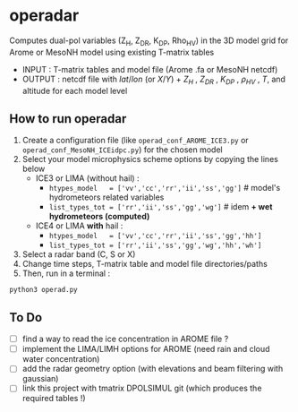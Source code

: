 # operadar
Computes dual-pol variables (Z<sub>H</sub>, Z<sub>DR</sub>, K<sub>DP</sub>, Rho<sub>HV</sub>) in the 3D model grid for Arome or MesoNH model using existing T-matrix tables
* INPUT  : T-matrix tables and model file (Arome .fa or MesoNH netcdf)
* OUTPUT : netcdf file with $lat/lon$ (or $X/Y$) + $Z_{H}$ , $Z_{DR}$ , $K_{DP}$ , $\rho_{HV}$ , $T$, and altitude for each model level

## How to run operadar
1) Create a configuration file (like `operad_conf_AROME_ICE3.py` or `operad_conf_MesoNH_ICEidpc.py`) for the chosen model
2) Select your model microphysics scheme options by copying the lines below
   - ICE3 or LIMA (without hail) :
     - `htypes_model   = ['vv','cc','rr','ii','ss','gg']` # model's hydrometeors related variables
     - `list_types_tot = ['rr','ii','ss','gg','wg']`    # idem **+ wet hydrometeors (computed)**
   - ICE4 or LIMA **with** hail :
     - `htypes_model   = ['vv','cc','rr','ii','ss','gg','hh']`
     - `list_types_tot = ['rr','ii','ss','gg','wg','hh','wh']`
3) Select a radar band (C, S or X)
4) Change time steps, T-matrix table and model file directories/paths
5) Then, run in a terminal :
```Shell
python3 operad.py
```


## To Do
- [ ] find a way to read the ice concentration in AROME file ?
- [ ] implement the LIMA/LIMH options for AROME (need rain and cloud water concentration) 
- [ ] add the radar geometry option (with elevations and beam filtering with gaussian)
- [ ] link this project with tmatrix DPOLSIMUL git (which produces the required tables !)
